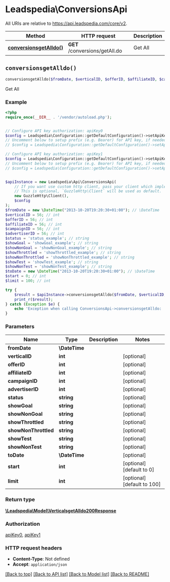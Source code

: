# Leadspedia\ConversionsApi

All URIs are relative to https://api.leadspedia.com/core/v2.

Method | HTTP request | Description
------------- | ------------- | -------------
[**conversionsgetAlldo()**](ConversionsApi.md#conversionsgetAlldo) | **GET** /conversions/getAll.do | Get All


## `conversionsgetAlldo()`

```php
conversionsgetAlldo($fromDate, $verticalID, $offerID, $affiliateID, $campaignID, $advertiserID, $status, $showGoal, $showNonGoal, $showThrottled, $showNonThrottled, $showTest, $showNonTest, $toDate, $start, $limit): \Leadspedia\Model\VerticalsgetAlldo200Response
```

Get All

### Example

```php
<?php
require_once(__DIR__ . '/vendor/autoload.php');


// Configure API key authorization: apiKey0
$config = Leadspedia\Configuration::getDefaultConfiguration()->setApiKey('api_key', 'YOUR_API_KEY');
// Uncomment below to setup prefix (e.g. Bearer) for API key, if needed
// $config = Leadspedia\Configuration::getDefaultConfiguration()->setApiKeyPrefix('api_key', 'Bearer');

// Configure API key authorization: apiKey1
$config = Leadspedia\Configuration::getDefaultConfiguration()->setApiKey('api_secret', 'YOUR_API_KEY');
// Uncomment below to setup prefix (e.g. Bearer) for API key, if needed
// $config = Leadspedia\Configuration::getDefaultConfiguration()->setApiKeyPrefix('api_secret', 'Bearer');


$apiInstance = new Leadspedia\Api\ConversionsApi(
    // If you want use custom http client, pass your client which implements `GuzzleHttp\ClientInterface`.
    // This is optional, `GuzzleHttp\Client` will be used as default.
    new GuzzleHttp\Client(),
    $config
);
$fromDate = new \DateTime("2013-10-20T19:20:30+01:00"); // \DateTime
$verticalID = 56; // int
$offerID = 56; // int
$affiliateID = 56; // int
$campaignID = 56; // int
$advertiserID = 56; // int
$status = 'status_example'; // string
$showGoal = 'showGoal_example'; // string
$showNonGoal = 'showNonGoal_example'; // string
$showThrottled = 'showThrottled_example'; // string
$showNonThrottled = 'showNonThrottled_example'; // string
$showTest = 'showTest_example'; // string
$showNonTest = 'showNonTest_example'; // string
$toDate = new \DateTime("2013-10-20T19:20:30+01:00"); // \DateTime
$start = 0; // int
$limit = 100; // int

try {
    $result = $apiInstance->conversionsgetAlldo($fromDate, $verticalID, $offerID, $affiliateID, $campaignID, $advertiserID, $status, $showGoal, $showNonGoal, $showThrottled, $showNonThrottled, $showTest, $showNonTest, $toDate, $start, $limit);
    print_r($result);
} catch (Exception $e) {
    echo 'Exception when calling ConversionsApi->conversionsgetAlldo: ', $e->getMessage(), PHP_EOL;
}
```

### Parameters

Name | Type | Description  | Notes
------------- | ------------- | ------------- | -------------
 **fromDate** | **\DateTime**|  |
 **verticalID** | **int**|  | [optional]
 **offerID** | **int**|  | [optional]
 **affiliateID** | **int**|  | [optional]
 **campaignID** | **int**|  | [optional]
 **advertiserID** | **int**|  | [optional]
 **status** | **string**|  | [optional]
 **showGoal** | **string**|  | [optional]
 **showNonGoal** | **string**|  | [optional]
 **showThrottled** | **string**|  | [optional]
 **showNonThrottled** | **string**|  | [optional]
 **showTest** | **string**|  | [optional]
 **showNonTest** | **string**|  | [optional]
 **toDate** | **\DateTime**|  | [optional]
 **start** | **int**|  | [optional] [default to 0]
 **limit** | **int**|  | [optional] [default to 100]

### Return type

[**\Leadspedia\Model\VerticalsgetAlldo200Response**](../Model/VerticalsgetAlldo200Response.md)

### Authorization

[apiKey0](../../README.md#apiKey0), [apiKey1](../../README.md#apiKey1)

### HTTP request headers

- **Content-Type**: Not defined
- **Accept**: `application/json`

[[Back to top]](#) [[Back to API list]](../../README.md#endpoints)
[[Back to Model list]](../../README.md#models)
[[Back to README]](../../README.md)
